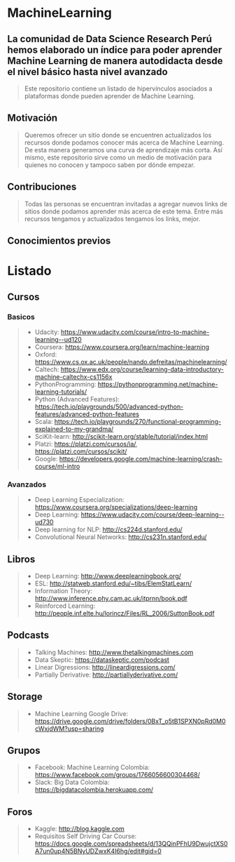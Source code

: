 # MachineLearning

## La comunidad de Data Science Research Perú hemos elaborado un índice para poder aprender Machine Learning de manera autodidacta desde el nivel básico hasta nivel avanzado

> Este repositorio contiene un listado de hipervínculos asociados a plataformas donde pueden aprender de Machine Learning. 

## Motivación

> Queremos ofrecer un sitio donde se encuentren actualizados los recursos donde podamos conocer más acerca de Machine Learning. De esta manera generamos una curva de aprendizaje más corta. Así mismo, este repositorio sirve como un medio de motivación para quienes no conocen y tampoco saben por dónde empezar.

## Contribuciones

> Todas las personas se encuentran invitadas a agregar nuevos links de sitios donde podamos aprender más acerca de este tema. Entre más recursos tengamos y actualizados tengamos los links, mejor.

## Conocimientos previos




# Listado
## Cursos
### Basicos
> * Udacity: https://www.udacity.com/course/intro-to-machine-learning--ud120
> * Coursera: https://www.coursera.org/learn/machine-learning
> * Oxford: https://www.cs.ox.ac.uk/people/nando.defreitas/machinelearning/
> * Caltech: https://www.edx.org/course/learning-data-introductory-machine-caltechx-cs1156x
> * PythonProgramming: https://pythonprogramming.net/machine-learning-tutorials/
> * Python (Advanced Features): https://tech.io/playgrounds/500/advanced-python-features/advanced-python-features
> * Scala: https://tech.io/playgrounds/270/functional-programming-explained-to-my-grandma/
> * SciKit-learn: http://scikit-learn.org/stable/tutorial/index.html 
> * Platzi: https://platzi.com/cursos/ia/, https://platzi.com/cursos/scikit/
> * Google: https://developers.google.com/machine-learning/crash-course/ml-intro 

### Avanzados
> * Deep Learning Especialization: https://www.coursera.org/specializations/deep-learning
> * Deep Learning: https://www.udacity.com/course/deep-learning--ud730
> * Deep learning for NLP: http://cs224d.stanford.edu/
> * Convolutional Neural Networks: http://cs231n.stanford.edu/

## Libros
> * Deep Learning: http://www.deeplearningbook.org/
> * ESL: http://statweb.stanford.edu/~tibs/ElemStatLearn/
> * Information Theory: http://www.inference.phy.cam.ac.uk/itprnn/book.pdf
> * Reinforced Learning: http://people.inf.elte.hu/lorincz/Files/RL_2006/SuttonBook.pdf

## Podcasts
> * Talking Machines: http://www.thetalkingmachines.com
> * Data Skeptic: https://dataskeptic.com/podcast
> * Linear Digressions: http://lineardigressions.com/
> * Partially Derivative: http://partiallyderivative.com/

## Storage
> * Machine Learning Google Drive: https://drive.google.com/drive/folders/0BxT_o5tB1SPXN0pRd0M0cWxjdWM?usp=sharing

## Grupos
> * Facebook: Machine Learning Colombia: https://www.facebook.com/groups/1766056600304468/
> * Slack: Big Data Colombia: https://bigdatacolombia.herokuapp.com/

## Foros
> * Kaggle: http://blog.kaggle.com
> * Requisitos Self Driving Car Course: https://docs.google.com/spreadsheets/d/13QQinPFhU9DwujctXS0A7un0up4N5BNyUDZwxK4I6hg/edit#gid=0